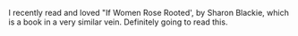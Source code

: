  I recently read and loved "If Women Rose Rooted', by Sharon Blackie, which is a book in a very similar vein. Definitely going to read this. 